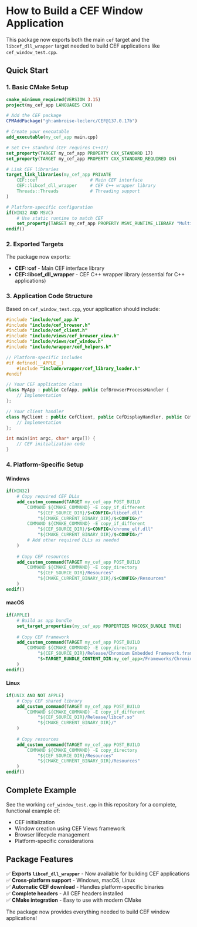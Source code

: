 # How to Build a CEF Window Application

This package now exports both the main `cef` target and the `libcef_dll_wrapper` target needed to build CEF applications like `cef_window_test.cpp`.

## Quick Start

### 1. Basic CMake Setup

```cmake
cmake_minimum_required(VERSION 3.15)
project(my_cef_app LANGUAGES CXX)

# Add the CEF package
CPMAddPackage("gh:ambroise-leclerc/CEF@137.0.17b")

# Create your executable
add_executable(my_cef_app main.cpp)

# Set C++ standard (CEF requires C++17)
set_property(TARGET my_cef_app PROPERTY CXX_STANDARD 17)
set_property(TARGET my_cef_app PROPERTY CXX_STANDARD_REQUIRED ON)

# Link CEF libraries
target_link_libraries(my_cef_app PRIVATE 
    CEF::cef                    # Main CEF interface
    CEF::libcef_dll_wrapper     # CEF C++ wrapper library
    Threads::Threads            # Threading support
)

# Platform-specific configuration
if(WIN32 AND MSVC)
    # Use static runtime to match CEF
    set_property(TARGET my_cef_app PROPERTY MSVC_RUNTIME_LIBRARY "MultiThreaded$<$<CONFIG:Debug>:Debug>")
endif()
```

### 2. Exported Targets

The package now exports:
- **CEF::cef** - Main CEF interface library
- **CEF::libcef_dll_wrapper** - CEF C++ wrapper library (essential for C++ applications)

### 3. Application Code Structure

Based on `cef_window_test.cpp`, your application should include:

```cpp
#include "include/cef_app.h"
#include "include/cef_browser.h" 
#include "include/cef_client.h"
#include "include/views/cef_browser_view.h"
#include "include/views/cef_window.h"
#include "include/wrapper/cef_helpers.h"

// Platform-specific includes
#if defined(__APPLE__)
    #include "include/wrapper/cef_library_loader.h"
#endif

// Your CEF application class
class MyApp : public CefApp, public CefBrowserProcessHandler {
    // Implementation
};

// Your client handler
class MyClient : public CefClient, public CefDisplayHandler, public CefLifeSpanHandler {
    // Implementation
};

int main(int argc, char* argv[]) {
    // CEF initialization code
}
```

### 4. Platform-Specific Setup

#### Windows
```cmake
if(WIN32)
    # Copy required CEF DLLs
    add_custom_command(TARGET my_cef_app POST_BUILD
        COMMAND ${CMAKE_COMMAND} -E copy_if_different
            "${CEF_SOURCE_DIR}/$<CONFIG>/libcef.dll"
            "${CMAKE_CURRENT_BINARY_DIR}/$<CONFIG>/"
        COMMAND ${CMAKE_COMMAND} -E copy_if_different
            "${CEF_SOURCE_DIR}/$<CONFIG>/chrome_elf.dll"
            "${CMAKE_CURRENT_BINARY_DIR}/$<CONFIG>/"
        # Add other required DLLs as needed
    )
    
    # Copy CEF resources
    add_custom_command(TARGET my_cef_app POST_BUILD
        COMMAND ${CMAKE_COMMAND} -E copy_directory
            "${CEF_SOURCE_DIR}/Resources"
            "${CMAKE_CURRENT_BINARY_DIR}/$<CONFIG>/Resources"
    )
endif()
```

#### macOS
```cmake
if(APPLE)
    # Build as app bundle
    set_target_properties(my_cef_app PROPERTIES MACOSX_BUNDLE TRUE)
    
    # Copy CEF framework
    add_custom_command(TARGET my_cef_app POST_BUILD
        COMMAND ${CMAKE_COMMAND} -E copy_directory
            "${CEF_SOURCE_DIR}/Release/Chromium Embedded Framework.framework"
            "$<TARGET_BUNDLE_CONTENT_DIR:my_cef_app>/Frameworks/Chromium Embedded Framework.framework"
    )
endif()
```

#### Linux
```cmake
if(UNIX AND NOT APPLE)
    # Copy CEF shared library
    add_custom_command(TARGET my_cef_app POST_BUILD
        COMMAND ${CMAKE_COMMAND} -E copy_if_different
            "${CEF_SOURCE_DIR}/Release/libcef.so"
            "${CMAKE_CURRENT_BINARY_DIR}/"
    )
    
    # Copy resources
    add_custom_command(TARGET my_cef_app POST_BUILD
        COMMAND ${CMAKE_COMMAND} -E copy_directory
            "${CEF_SOURCE_DIR}/Resources"
            "${CMAKE_CURRENT_BINARY_DIR}/Resources"
    )
endif()
```

## Complete Example

See the working `cef_window_test.cpp` in this repository for a complete, functional example of:
- CEF initialization
- Window creation using CEF Views framework
- Browser lifecycle management
- Platform-specific considerations

## Package Features

✅ **Exports `libcef_dll_wrapper`** - Now available for building CEF applications  
✅ **Cross-platform support** - Windows, macOS, Linux  
✅ **Automatic CEF download** - Handles platform-specific binaries  
✅ **Complete headers** - All CEF headers installed  
✅ **CMake integration** - Easy to use with modern CMake

The package now provides everything needed to build CEF window applications!

